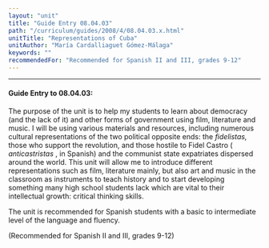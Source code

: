 ```yaml
---
layout: "unit"
title: "Guide Entry 08.04.03"
path: "/curriculum/guides/2008/4/08.04.03.x.html"
unitTitle: "Representations of Cuba"
unitAuthor: "María Cardalliaguet Gómez-Málaga"
keywords: ""
recommendedFor: "Recommended for Spanish II and III, grades 9-12"
---
```

<body>
<hr/>
 <h4>
  Guide Entry to 08.04.03:
 </h4>
 <p>
  The purpose of the unit is to help my students to learn about democracy (and the lack of it) and other forms of government using film, literature and music. I will be using various materials and resources, including numerous cultural representations of the two political opposite ends: the
  <i>
   fidelistas,
  </i>
  those who support the revolution, and those hostile to Fidel Castro (
  <i>
   anticastristas
  </i>
  , in Spanish) and the communist state  expatriates dispersed around the world. This unit will allow me to introduce different representations such as film, literature mainly, but also art and music in the classroom as instruments to teach history and to start developing something many high school students lack which are vital to their intellectual growth: critical thinking skills.
 </p>
<p>
  The unit is recommended for Spanish students with a basic to intermediate level of the language and fluency.
 </p>
<p>
  (Recommended for Spanish II and III, grades 9-12)
 </p>




</body>